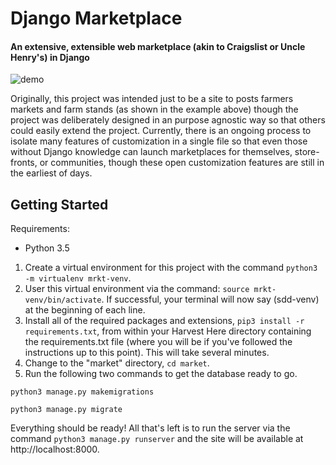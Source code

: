 # Django Marketplace
#### An extensive, extensible web marketplace (akin to Craigslist or Uncle Henry's) in Django

![demo](https://i.imgur.com/g0iTkXa.gif)

Originally, this project was intended just to be a site to posts farmers markets and farm stands (as shown in the 
example above) though the project was deliberately designed in an purpose agnostic way so that others could easily
extend the project. Currently, there is an ongoing process to isolate many features of customization in a single
file so that even those without Django knowledge can launch marketplaces for themselves, store-fronts, or communities, 
though these open customization features are still in the earliest of days.

## Getting Started
Requirements:
* Python 3.5

1. Create a virtual environment for this project with the command `python3 -m virtualenv mrkt-venv`.
2. User this virtual environment via the command: `source mrkt-venv/bin/activate`. If successful, your terminal will now say (sdd-venv) at the beginning of each line.
3. Install all of the required packages and extensions, `pip3 install -r requirements.txt`, from within your Harvest Here directory containing the requirements.txt file (where you will be if you've followed the instructions up to this point). This will take several minutes.
4. Change to the "market" directory, `cd market`.
5. Run the following two commands to get the database ready to go.

`python3 manage.py makemigrations`

`python3 manage.py migrate`

Everything should be ready! All that's left is to run the server via the command `python3 manage.py runserver` and the site will be available at http://localhost:8000.
